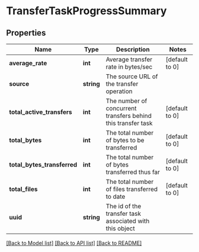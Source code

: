 # TransferTaskProgressSummary

## Properties
Name | Type | Description | Notes
------------ | ------------- | ------------- | -------------
**average_rate** | **int** | Average transfer rate in bytes/sec | [default to 0]
**source** | **string** | The source URL of the transfer operation | 
**total_active_transfers** | **int** | The number of concurrent transfers behind this transfer task | [default to 0]
**total_bytes** | **int** | The total number of bytes to be transferred | [default to 0]
**total_bytes_transferred** | **int** | The total number of bytes transferred thus far | [default to 0]
**total_files** | **int** | The total number of files transferred to date | [default to 0]
**uuid** | **string** | The id of the transfer task associated with this object | 

[[Back to Model list]](../README.md#documentation-for-models) [[Back to API list]](../README.md#documentation-for-api-endpoints) [[Back to README]](../README.md)



